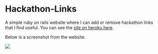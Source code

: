 Hackathon-Links
===============

A simple ruby on rails website where I can add or remove hackathon links that I find useful. You can see the [site on heroku here][].

Below is a screenshot from the website.

[![](http://i46.tinypic.com/2mg49ap.png)](http://hackathonlinks.herokuapp.com/)

[site on heroku here]: http://hackathonlinks.herokuapp.com/
